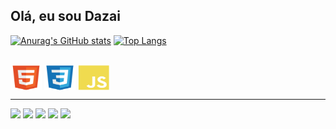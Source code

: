## Olá, eu sou Dazai

[![Anurag's GitHub stats](https://github-readme-stats.vercel.app/api?username=sr-dazai&count_private=true&show_icons=true&theme=github_dark )](https://github.com/sr-dazai/github-readme-stats)
[![Top Langs](https://github-readme-stats.vercel.app/api/top-langs/?username=sr-dazai&layout=compact&theme=github_dark )](https://github.com/sr-dazai/github-readme-stats)

<div style="display: inline_block"><br>
   <img align="center" alt="sr-dazai-HTML" height="40" width="50" src="https://raw.githubusercontent.com/devicons/devicon/master/icons/html5/html5-original.svg">
   <img align="center" alt="sr-dazai-CSS" height="40" width="50" src="https://raw.githubusercontent.com/devicons/devicon/master/icons/css3/css3-original.svg">
   <img align="center" alt="sr-dazai-Js" height="40" width="50" src="https://raw.githubusercontent.com/devicons/devicon/master/icons/javascript/javascript-plain.svg">
</div>

   <hr>

<div>
   <a href="https://www.youtube.com/@sr_dazai" target="_blank"><img src="https://img.shields.io/badge/YouTube-FF0000?style=for-the-badge&logo=youtube&logoColor=white" target="_blank"></a>
   <a href="https://steamcommunity.com/id/SrDazai/" target="_blank"><img src="https://img.shields.io/badge/Steam-000000?style=for-the-badge&logo=steam&logoColor=white" target="_blank"></a>
   <a href="https://instagram.com/kenned_candido" target="_blank"><img src="https://img.shields.io/badge/-Instagram-%23E4405F?style=for-the-badge&logo=instagram&logoColor=white" target="_blank"></a>
   <a href="https://discord.gg/tVNv6SNZZT" target="_blank"><img src="https://img.shields.io/badge/Discord-7289DA?style=for-the-badge&logo=discord&logoColor=white" target="_blank"></a>
   <a href="https://www.linkedin.com/in/kenned-candido" target="_blank"><img src="https://img.shields.io/badge/-LinkedIn-%230077B5?style=for-the-badge&logo=linkedin&logoColor=white" target="_blank"></a>
</div>
